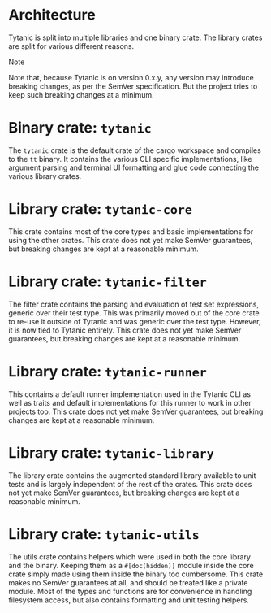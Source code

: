 # Architecture
Tytanic is split into multiple libraries and one binary crate.
The library crates are split for various different reasons.

> [!note]
> Note that, because Tytanic is on version 0.x.y, any version may introduce breaking changes, as per the SemVer specification.
> But the project tries to keep such breaking changes at a minimum.

# Binary crate: `tytanic`
The `tytanic` crate is the default crate of the cargo workspace and compiles to the `tt` binary.
It contains the various CLI specific implementations, like argument parsing and terminal UI formatting and glue code connecting the various library crates.

# Library crate: `tytanic-core`
This crate contains most of the core types and basic implementations for using the other crates.
This crate does not yet make SemVer guarantees, but breaking changes are kept at a reasonable minimum.

# Library crate: `tytanic-filter`
The filter crate contains the parsing and evaluation of test set expressions, generic over their test type.
This was primarily moved out of the core crate to re-use it outside of Tytanic and was generic over the test type.
However, it is now tied to Tytanic entirely.
This crate does not yet make SemVer guarantees, but breaking changes are kept at a reasonable minimum.

# Library crate: `tytanic-runner`
This contains a default runner implementation used in the Tytanic CLI as well as traits and default implementations for this runner to work in other projects too.
This crate does not yet make SemVer guarantees, but breaking changes are kept at a reasonable minimum.

# Library crate: `tytanic-library`
The library crate contains the augmented standard library available to unit tests and is largely independent of the rest of the crates.
This crate does not yet make SemVer guarantees, but breaking changes are kept at a reasonable minimum.

# Library crate: `tytanic-utils`
The utils crate contains helpers which were used in both the core library and the binary.
Keeping them as a `#[doc(hidden)]` module inside the core crate simply made using them inside the binary too cumbersome.
This crate makes no SemVer guarantees at all, and should be treated like a private module.
Most of the types and functions are for convenience in handling filesystem access, but also contains formatting and unit testing helpers.
